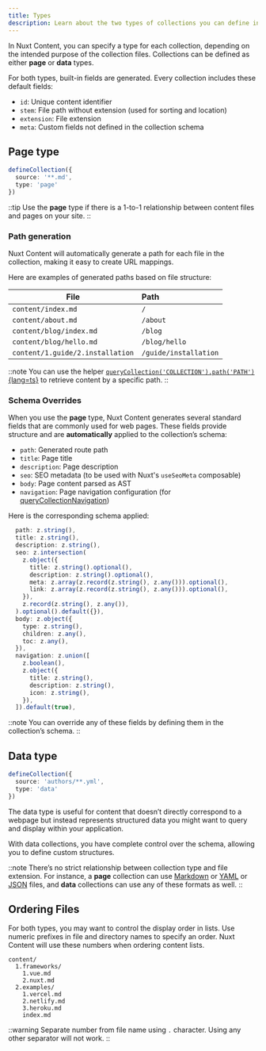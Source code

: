 ```yaml
---
title: Types
description: Learn about the two types of collections you can define in Nuxt Content.
---
```


In Nuxt Content, you can specify a type for each collection, depending on the intended purpose of the collection files. Collections can be defined as either **page** or **data** types.

For both types, built-in fields are generated. Every collection includes these default fields:

- `id`: Unique content identifier
- `stem`: File path without extension (used for sorting and location)
- `extension`: File extension
- `meta`: Custom fields not defined in the collection schema

## Page type

```ts
defineCollection({
  source: '**.md',
  type: 'page'
})
```

::tip
Use the **page** type if there is a 1-to-1 relationship between content files and pages on your site. 
::

### Path generation

Nuxt Content will automatically generate a path for each file in the collection, making it easy to create URL mappings.

Here are examples of generated paths based on file structure:

| File                             | Path         |
| -------------------------------- | :-------------------- |
| `content/index.md`               | `/`                   |
| `content/about.md`               | `/about`              |
| `content/blog/index.md`          | `/blog`               |
| `content/blog/hello.md`          | `/blog/hello`         |
| `content/1.guide/2.installation` | `/guide/installation` |

::note
You can use the helper [`queryCollection('COLLECTION').path('PATH')`{lang=ts}](/docs/utils/query-collection) to retrieve content by a specific path.
::

### Schema Overrides

When you use the **page** type, Nuxt Content generates several standard fields that are commonly used for web pages. These fields provide structure and are **automatically** applied to the collection’s schema:

- `path`: Generated route path
- `title`: Page title
- `description`: Page description
- `seo`: SEO metadata (to be used with Nuxt's `useSeoMeta` composable)
- `body`: Page content parsed as AST
- `navigation`: Page navigation configuration (for [queryCollectionNavigation](/docs/utils/query-collection-navigation))

Here is the corresponding schema applied:
```ts
  path: z.string(),
  title: z.string(),
  description: z.string(),
  seo: z.intersection(
    z.object({
      title: z.string().optional(),
      description: z.string().optional(),
      meta: z.array(z.record(z.string(), z.any())).optional(),
      link: z.array(z.record(z.string(), z.any())).optional(),
    }),
    z.record(z.string(), z.any()),
  ).optional().default({}),
  body: z.object({
    type: z.string(),
    children: z.any(),
    toc: z.any(),
  }),
  navigation: z.union([
    z.boolean(),
    z.object({
      title: z.string(),
      description: z.string(),
      icon: z.string(),
    }),
  ]).default(true),
```

::note
You can override any of these fields by defining them in the collection’s schema.
::

## Data type

```ts
defineCollection({
  source: 'authors/**.yml',
  type: 'data'
})
```

The data type is useful for content that doesn’t directly correspond to a webpage but instead represents structured data you might want to query and display within your application.

With data collections, you have complete control over the schema, allowing you to define custom structures.

::note
There’s no strict relationship between collection type and file extension. For instance, a **page** collection can use [Markdown](/docs/files/markdown) or [YAML](/docs/files/yaml) or [JSON](/docs/files/json) files, and **data** collections can use any of these formats as well. 
::

## Ordering Files

For both types, you may want to control the display order in lists. Use numeric prefixes in file and directory names to specify an order. Nuxt Content will use these numbers when ordering content lists.

``` [Directory structure]
content/
  1.frameworks/
    1.vue.md
    2.nuxt.md
  2.examples/
    1.vercel.md
    2.netlify.md
    3.heroku.md
    index.md
```

::warning
Separate number from file name using `.` character. Using any other separator will not work.
::

